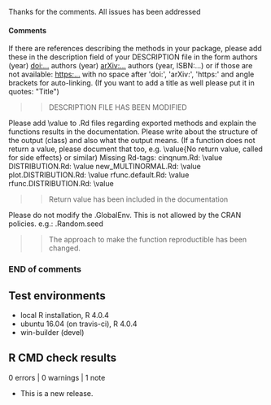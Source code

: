 Thanks for the comments. All issues has been addressed

#### Comments
If there are references describing the methods in your package, please add these in the description field of your DESCRIPTION file in the form
authors (year) <doi:...>
authors (year) <arXiv:...>
authors (year, ISBN:...)
or if those are not available: <https:...>
with no space after 'doi:', 'arXiv:', 'https:' and angle brackets for auto-linking.
(If you want to add a title as well please put it in quotes: "Title")
 >> DESCRIPTION FILE HAS BEEN MODIFIED
 
Please add \value to .Rd files regarding exported methods and explain the functions results in the documentation. Please write about the structure of the output (class) and also what the output means. (If a function does not return a value, please document that too, e.g. \value{No return value, called for side effects} or similar)
Missing Rd-tags:
    cinqnum.Rd: \value
    DISTRIBUTION.Rd:  \value
    new_MULTINORMAL.Rd: \value
    plot.DISTRIBUTION.Rd: \value
    rfunc.default.Rd: \value
    rfunc.DISTRIBUTION.Rd: \value
>> Return value has been included in the documentation

Please do not modify the .GlobalEnv. This is not allowed by the CRAN policies. e.g.: .Random.seed
>> The approach to make the function reproductible has been changed.

### END of comments

## Test environments
* local R installation, R 4.0.4
* ubuntu 16.04 (on travis-ci), R 4.0.4
* win-builder (devel)

## R CMD check results

0 errors | 0 warnings | 1 note

* This is a new release.
